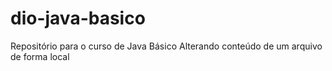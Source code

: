 # dio-java-basico

Repositório para o curso de Java Básico
Alterando conteúdo de um arquivo de forma local
